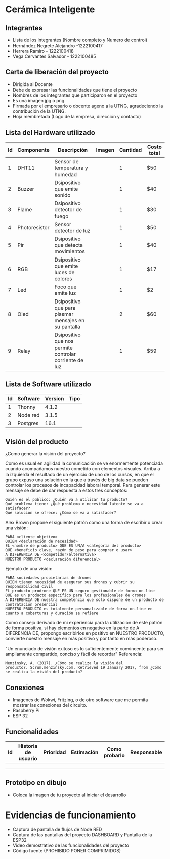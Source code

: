 # Cerámica Inteligente

## Integrantes
- Lista de los integrantes (Nombre completo y Numero de control)
- Hernández Negrete Alejandro -1222100417
- Herrera Ramiro - 1222100418
- Vega Cervantes Salvador  - 1222100485

## Carta de liberación del proyecto
- Dirigida al Docente
- Debe de expresar las funcionalidades que tiene el proyecto
- Nombres de los integrantes que participaron en el proyecto
- Es una imagen jpg o png.
- Firmada por el empresario o docente ageno a la UTNG, agradeciendo la contribución de la UTNG.
- Hoja membretada (Logo de la empresa, dirección y contacto)

## Lista del Hardware utilizado
| Id | Componente | Descripción | Imagen | Cantidad | Costo total |
|----|------------|-------------|--------|----------|-------------|
|  1 |     DHT11  |        Sensor de temperatura y humedad     |        |     1     |       $50      |
|  2  |      Buzzer      |      Dsipositivo que emite sonido       |        |     1     |      $40       |
|  3  |      Flame      |      Dsipositivo detector de fuego       |        |      1    |       $30      |
|  4 |     Photoresistor  |        Sensor detector de luz     |        |     1     |       $50      |
|  5  |      Pir      |      Dsipositivo que detecta movimientos      |        |     1     |      $40       |
|  6 |      RGB      |      Dsipositivo que emite luces de colores       |        |      1    |       $17     |
|  7 |     Led  |        Foco que emite luz     |        |     1     |       $2     |
|  8  |      Oled      |      Dsipositivo que para plasmar mensajes en su pantalla      |        |     2     |      $60       |
|  9 |      Relay      |      Dsipositivo que nos permite controlar corriente de luz       |        |      1    |       $59     |

## Lista de Software utilizado
| Id | Software | Version | Tipo |
|----|----------|---------|------|
|  1  |    Thonny      |    4.1.2     |      |
| 2   |      Node red    |    3.1.5     |      |
| 3   |   Postgres   |     16.1        |      |

## Visión del producto
¿Como generar la visión del proyecto?

Como es usual en agilidad la comunicación se ve enormemente potenciada cuando acompañamos nuestro cometido con elementos visuales. Arriba a la izquierda el resultado de un ejercicio de uno de los cursos, en que el grupo expuso una solución en la que a través de big data se pueden controlar los procesos de incapacidad laboral temporal.
Para generar este mensaje se debe de dar respuesta a estos tres conceptos:

    Quién es el público: ¿Quién va a utilizar tu producto?
    Qué problema tiene: ¿Qué problema o necesidad latente se va a satisfacer?
    Qué solución se ofrece: ¿Cómo se va a satisfacer?

Alex Brown propone el siguiente patrón como una forma de escribir o crear una visión: 

    PARA <cliente objetivo>
    QUIEN <declaración de necesidad>
    EL <nombre de producto> QUE ES UN/A <categoría del producto>
    QUE <beneficio clave, razón de peso para comprar o usar>
    A DIFERENCIA DE <competidor/alternativa>
    NUESTRO PRODUCTO <declaración diferencial>

Ejemplo de una visión:

    PARA sociedades propietarias de drones
    QUIEN tienen necesidad de asegurar sus drones y cubrir su responsabilidad civil
    EL producto prodrone QUE ES UN seguro gestionable de forma on-line
    QUE es un producto específico para los profesionales de drones
    A DIFERENCIA DE nuestra competencia que solo dispone de un producto de contratación presencial
    NUESTRO PRODUCTO es totalmente personalizable de forma on-line en cuanto a coberturas y duración se refiere

Como consejo derivado de mi experiencia para la utilización de este patrón de forma positiva, si hay elementos en negativo en la parte de A DIFERENCIA DE, propongo escribirlos en positivo en NUESTRO PRODUCTO, convierte nuestro mensaje en más positivo y por tanto en más poderoso.

"Un enunciado de visión exitoso
es lo suficientemente convincente
para ser ampliamente compartido,
conciso y fácil de recordar"
Referencia:

    Menzinsky, A. (2017). ¿Cómo se realiza la visión del producto?. Scrum.menzinsky.com. Retrieved 19 January 2017, from ¿Cómo se realiza la visión del producto?


## Conexiones
- Imagenes de Wokwi, Fritzing, o de otro software que me permita mostrar las conexiones del circuito.
- Raspberry Pi
- ESP 32

## Funcionalidades

| Id | Historia de usuario | Prioridad | Estimación | Como probarlo | Responsable |
|----|---------------------|-----------|------------|---------------|-------------|
|    |                     |           |            |               |             |
|    |                     |           |            |               |             |
|    |                     |           |            |               |             |

## Prototipo en dibujo
- Coloca la imagen de tu proyecto al iniciar el desarrollo

# Evidencias de funcionamiento
- Captura de pantalla de flujos de Node RED
- Captura de las pantallas del proyecto DASHBOARD y Pantalla de la ESP32
- Video demostrativo de las funcionalidades del proyecto
- Código fuente (PROHIBIDO PONER COMPRIMIDOS)
